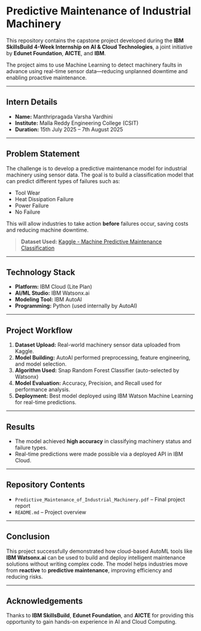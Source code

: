 # Predictive Maintenance of Industrial Machinery

This repository contains the capstone project developed during the **IBM SkillsBuild 4-Week Internship on AI & Cloud Technologies**, a joint initiative by **Edunet Foundation**, **AICTE**, and **IBM**.

The project aims to use Machine Learning to detect machinery faults in advance using real-time sensor data—reducing unplanned downtime and enabling proactive maintenance.

---

## Intern Details

- **Name:** Manthripragada Varsha Vardhini  
- **Institute:** Malla Reddy Engineering College (CSIT)  
- **Duration:** 15th July 2025 – 7th August 2025  

---

## Problem Statement

The challenge is to develop a predictive maintenance model for industrial machinery using sensor data. The goal is to build a classification model that can predict different types of failures such as:

- Tool Wear  
- Heat Dissipation Failure  
- Power Failure  
- No Failure  

This will allow industries to take action **before** failures occur, saving costs and reducing machine downtime.

> **Dataset Used:** [Kaggle - Machine Predictive Maintenance Classification](https://www.kaggle.com/datasets/shivamb/machinepredictive-maintenance-classification)  

---

## Technology Stack

- **Platform:** IBM Cloud (Lite Plan)  
- **AI/ML Studio:** IBM Watsonx.ai  
- **Modeling Tool:** IBM AutoAI  
- **Programming:** Python (used internally by AutoAI)  

---

## Project Workflow

1. **Dataset Upload:** Real-world machinery sensor data uploaded from Kaggle.
2. **Model Building:** AutoAI performed preprocessing, feature engineering, and model selection.
3. **Algorithm Used:** Snap Random Forest Classifier (auto-selected by Watsonx)
4. **Model Evaluation:** Accuracy, Precision, and Recall used for performance analysis.
5. **Deployment:** Best model deployed using IBM Watson Machine Learning for real-time predictions.

---

## Results

- The model achieved **high accuracy** in classifying machinery status and failure types.
- Real-time predictions were made possible via a deployed API in IBM Cloud.

---

## Repository Contents

- `Predictive_Maintenance_of_Industrial_Machinery.pdf` – Final project report  
- `README.md` – Project overview  

---

## Conclusion

This project successfully demonstrated how cloud-based AutoML tools like **IBM Watsonx.ai** can be used to build and deploy intelligent maintenance solutions without writing complex code. The model helps industries move from **reactive** to **predictive maintenance**, improving efficiency and reducing risks.

---

## Acknowledgements

Thanks to **IBM SkillsBuild**, **Edunet Foundation**, and **AICTE** for providing this opportunity to gain hands-on experience in AI and Cloud Computing.

